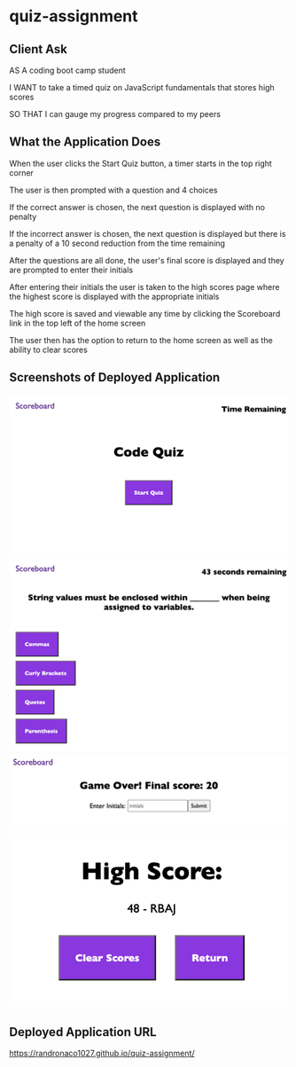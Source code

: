 # quiz-assignment

## Client Ask

AS A coding boot camp student

I WANT to take a timed quiz on JavaScript fundamentals that stores high scores

SO THAT I can gauge my progress compared to my peers

## What the Application Does

When the user clicks the Start Quiz button, a timer starts in the top right corner

The user is then prompted with a question and 4 choices

If the correct answer is chosen, the next question is displayed with no penalty

If the incorrect answer is chosen, the next question is displayed but there is a penalty of a 10 second reduction from the time remaining

After the questions are all done, the user's final score is displayed and they are prompted to enter their initials

After entering their initials the user is taken to the high scores page where the highest score is displayed with the appropriate initials

The high score is saved and viewable any time by clicking the Scoreboard link in the top left of the home screen

The user then has the option to return to the home screen as well as the ability to clear scores

## Screenshots of Deployed Application

![home page](./assets/images/home-page.png)
![questions page](./assets/images/questions-page.png)
![submission page](./assets/images/submission-page.png)
![high score](./assets/images/high-score.png)

## Deployed Application URL

https://randronaco1027.github.io/quiz-assignment/
